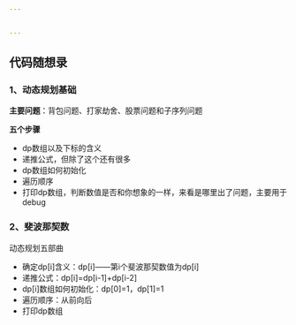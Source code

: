 ```yaml
---


---
```


<h2 id="代码随想录">代码随想录</h2>
<h3 id="、动态规划基础">1、动态规划基础</h3>
<p><strong>主要问题</strong>：背包问题、打家劫舍、股票问题和子序列问题</p>
<p><strong>五个步骤</strong></p>
<ul>
<li>dp数组以及下标的含义</li>
<li>递推公式，但除了这个还有很多</li>
<li>dp数组如何初始化</li>
<li>遍历顺序</li>
<li>打印dp数组，判断数值是否和你想象的一样，来看是哪里出了问题，主要用于debug</li>
</ul>
<h3 id="、斐波那契数">2、斐波那契数</h3>
<p>动态规划五部曲</p>
<ul>
<li>确定dp[i]含义：dp[i]——第i个斐波那契数值为dp[i]</li>
<li>递推公式：dp[i]=dp[i-1]+dp[i-2]</li>
<li>dp[i]数组如何初始化：dp[0]=1，dp[1]=1</li>
<li>遍历顺序：从前向后</li>
<li>打印dp数组</li>
</ul>

